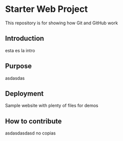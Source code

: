 # Starter Web Project

This repository is for showing how Git and GitHub work

## Introduction

esta es la intro 

## Purpose
asdasdas

## Deployment
Sample website with plenty of files for demos

## How to contribute
asdasdasdasd
 no copias